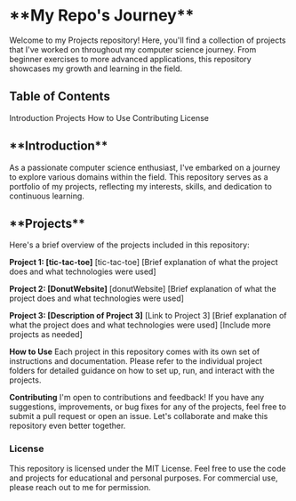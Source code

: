 <h1>**My Repo's Journey**</h1>
Welcome to my Projects repository! Here, you'll find a collection of projects that I've worked on throughout my computer science journey. From beginner exercises to more advanced applications, this repository showcases my growth and learning in the field.

<h2>Table of Contents</h2>
Introduction
Projects
How to Use
Contributing
License

<h2>**Introduction**</h2>
As a passionate computer science enthusiast, I've embarked on a journey to explore various domains within the field. This repository serves as a portfolio of my projects, reflecting my interests, skills, and dedication to continuous learning.

<h2>**Projects**</h2>
Here's a brief overview of the projects included in this repository:

**Project 1: [tic-tac-toe]**
[tic-tac-toe]
[Brief explanation of what the project does and what technologies were used]

**Project 2: [DonutWebsite]**
[donutWebsite]
[Brief explanation of what the project does and what technologies were used]

**Project 3: [Description of Project 3]**
[Link to Project 3]
[Brief explanation of what the project does and what technologies were used]
[Include more projects as needed]

**How to Use**
Each project in this repository comes with its own set of instructions and documentation. Please refer to the individual project folders for detailed guidance on how to set up, run, and interact with the projects.

**Contributing**
I'm open to contributions and feedback! If you have any suggestions, improvements, or bug fixes for any of the projects, feel free to submit a pull request or open an issue. Let's collaborate and make this repository even better together.

<h3><strong>License</strong></h3>
This repository is licensed under the MIT License. Feel free to use the code and projects for educational and personal purposes. For commercial use, please reach out to me for permission.







